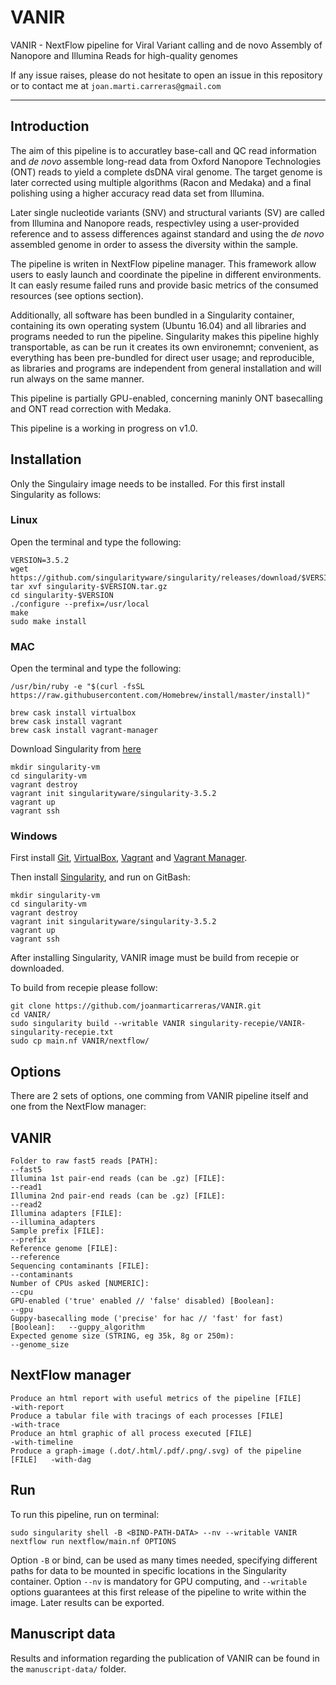 # VANIR

VANIR - NextFlow pipeline for Viral Variant calling and de novo Assembly of Nanopore and Illumina Reads for high-quality genomes

If any issue raises, please do not hesitate to open an issue in this repository or to contact me at `joan.marti.carreras@gmail.com`

----------------------------------------------------------------------------------------------------------------------------------------

## Introduction
The aim of this pipeline is to accuratley base-call and QC read information and _de novo_ assemble long-read data from Oxford Nanopore Technologies (ONT) reads to yield a complete dsDNA viral genome. The target genome is later corrected using multiple algorithms (Racon and Medaka) and a final polishing using a higher accuracy read data set from Illumina.

Later single nucleotide variants (SNV) and structural variants (SV) are called from Illumina and Nanopore reads, respectivley using a user-provided reference and to assess differences against standard and using the _de novo_ assembled genome in order to assess the diversity within the sample.

The pipeline is writen in NextFlow pipeline manager. This framework allow users to easly launch and coordinate the pipeline in different environments. It can easly resume failed runs and provide basic metrics of the consumed resources (see options section).

Additionally, all software has been bundled in a Singularity container, containing its own operating system (Ubuntu 16.04) and all libraries and programs needed to run the pipeline. Singularity makes this pipeline highly transportable, as can be run it creates its own environemnt; convenient, as everything has been pre-bundled for direct user usage; and reproducible, as libraries and programs are independent from general installation and will run always on the same manner.

This pipeline is partially GPU-enabled, concerning maninly ONT basecalling and ONT read correction with Medaka.

This pipeline is a working in progress on v1.0.


## Installation

Only the Singulairy image needs to be installed. For this first install Singularity as follows:

### Linux
Open the terminal and type the following:

```
VERSION=3.5.2
wget https://github.com/singularityware/singularity/releases/download/$VERSION/singularity-$VERSION.tar.gz
tar xvf singularity-$VERSION.tar.gz
cd singularity-$VERSION
./configure --prefix=/usr/local
make
sudo make install
```

### MAC
Open the terminal and type the following:

```
/usr/bin/ruby -e "$(curl -fsSL https://raw.githubusercontent.com/Homebrew/install/master/install)"

brew cask install virtualbox
brew cask install vagrant
brew cask install vagrant-manager

```

Download Singularity from [here](https://app.vagrantup.com/singularityware/boxes/singularity-2.4/versions/2.4)

```
mkdir singularity-vm
cd singularity-vm
vagrant destroy
vagrant init singularityware/singularity-3.5.2
vagrant up
vagrant ssh
```

### Windows

First install [Git](https://git-for-windows.github.io/), [VirtualBox](https://www.virtualbox.org/wiki/Downloads), [Vagrant](https://www.vagrantup.com/downloads.html) and [Vagrant Manager](https://www.vagrantup.com/downloads.html).

Then install [Singularity](https://app.vagrantup.com/singularityware/boxes/singularity-2.4/versions/2.4), and run on GitBash:

```
mkdir singularity-vm
cd singularity-vm
vagrant destroy
vagrant init singularityware/singularity-3.5.2
vagrant up
vagrant ssh

```

After installing Singularity, VANIR image must be build from recepie or downloaded.

To build from recepie please follow:

```
git clone https://github.com/joanmarticarreras/VANIR.git
cd VANIR/
sudo singularity build --writable VANIR singularity-recepie/VANIR-singularity-recepie.txt
sudo cp main.nf VANIR/nextflow/
```

## Options
There are 2 sets of options, one comming from VANIR pipeline itself and one from the NextFlow manager:

## VANIR
```                                                                                                                                                                                                                                                                                                                                                                                                                                                                                                                                                                                                   
Folder to raw fast5 reads [PATH]:                                          --fast5                                                                                                                     
Illumina 1st pair-end reads (can be .gz) [FILE]:                           --read1                                                                                                                     
Illumina 2nd pair-end reads (can be .gz) [FILE]:                           --read2                                                                                                                     
Illumina adapters [FILE]:                                                  --illumina_adapters                                                                                                         
Sample prefix [FILE]:                                                      --prefix                                                                                                                    
Reference genome [FILE]:                                                   --reference                                                                                                                 
Sequencing contaminants [FILE]:                                            --contaminants                                                                                                              
Number of CPUs asked [NUMERIC]:                                            --cpu                                                                                                                       
GPU-enabled ('true' enabled // 'false' disabled) [Boolean]:                --gpu                                                                                                                       
Guppy-basecalling mode ('precise' for hac // 'fast' for fast) [Boolean]:   --guppy_algorithm                                                                                                          
Expected genome size (STRING, eg 35k, 8g or 250m):                         --genome_size 

```
## NextFlow manager

```                                                                                                                                                                                                                                                                                                                                        
Produce an html report with useful metrics of the pipeline [FILE]          -with-report                                                                                                                                                                                                                                                                                                                                                                                                                                            
Produce a tabular file with tracings of each processes [FILE]              -with-trace                                                                                                                                                                                                                                                                                       
Produce an html graphic of all process executed [FILE]                     -with-timeline                                                                                                                                                                                                                                                                                                                                                                                                                                                                                                                                                                                                                                                                                                                                                                                    
Produce a graph-image (.dot/.html/.pdf/.png/.svg) of the pipeline [FILE]   -with-dag                                                                                                                                                                                

```
## Run

To run this pipeline, run on terminal:

```                                                                                                                                                                                                                                                                                                                                                               
sudo singularity shell -B <BIND-PATH-DATA> --nv --writable VANIR
nextflow run nextflow/main.nf OPTIONS 
```
Option `-B` or bind, can be used as many times needed, specifying different paths for data to be mounted in specific locations in the Singularity container. Option `--nv` is mandatory for GPU computing, and `--writable` options guarantees at this first release of the pipeline to write within the image. Later results can be exported.

## Manuscript data

Results and information regarding the publication of VANIR can be found in the `manuscript-data/` folder.
